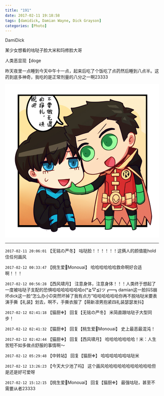 ```yaml
---
title: "191"
date: 2017-02-11 19:18:58
tags: [damidick, Damian Wayne, Dick Grayson]
categories: [Photo]
---
```


<p>DamiDick</p> 
<p>某少女想看的咕哒子脸大米和玛修脸大哥</p> 
<p>人类恶显现【doge</p> 
<p>昨天夜里一点睡到今天中午十一点，起来后吃了个饭吃了点药然后睡到八点半。这药到底多神奇，我吃的是正常剂量的八分之一啊23333 <br /></p>

![](https://raw.githubusercontent.com/alicewish/meowchain247/master/img_cVZNdzJtQk9JV2NsT1ZlVDFrdDBwTUJ2M2FKN2locFBoYTJZRExkbFpzbXhHbUxpSFpTZkNnPT0.jpg)

---

`2017-02-11 20:06:01` 【无铭の严冬】 咕哒脸！！！！！！这俩人的颜值能hold住任何画风

`2017-02-12 00:33:47` 【桃生爱🍑Monouai】 哈哈哈哈哈哈救命啊好合适啊！！！

`2017-02-12 00:56:28` 【西风啸月】 注意身体，注意身体！！！人类终于想起了一度被咕哒子支配的恐惧哈哈哈哈哈哈哈o(*≧▽≦)ツ┏━┓damian这一脸抖S崩坏dick这一脸“怎么办小D突然坏掉了我有点方”哈哈哈哈哈哈你再不脱咕哒米要表演手撕【礼装】划去，啊不，手撕衣服了【萌新凛男抱紧四礼装瑟瑟发抖】

`2017-02-12 02:41:18` 【猫厨✙】 回复【无铭の严冬】 米简直跟咕哒子大型同步！

`2017-02-12 02:41:32` 【猫厨✙】 回复【桃生爱🍑Monouai】 史上最恶最混沌！

`2017-02-12 02:42:44` 【猫厨✙】 回复【西风啸月】 哈哈哈哈哈哈哈！米：人生苦短不如多做点舒服的事情啊～

`2017-02-12 05:29:48` 【中转站】 回复【猫厨✙】 哈哈哈哈哈哈咕哒米

`2017-02-12 13:26:23` 【今天大少池了吗】 这个画风哈哈哈哈哈哈哈哈哈哈哈但是还是好可爱呀

`2017-02-12 15:12:15` 【桃生爱🍑Monouai】 回复【猫厨✙】 最强咕哒，甚至不需要从者23333
